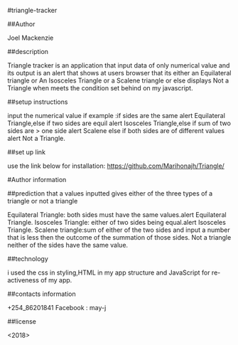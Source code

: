 #triangle-tracker


##Author

Joel Mackenzie

##description

Triangle tracker is an application that input data of only numerical value and its output is an alert that shows at users browser that its either an Equilateral triangle or An Isosceles Triangle or a Scalene triangle or else displays Not a Triangle when meets the condition set behind on my javascript.

##setup instructions

input the numerical value if example :if sides are the same alert Equilateral Triangle,else if two sides are equil alert Isosceles Triangle,else if sum of two sides are > one side alert Scalene else if both sides are of different values alert Not a Triangle.

##set up link

use the link below for installation:
https://github.com/Marihonajh/Triangle/

#Author information

##prediction that a values inputted gives either of the three types of a triangle or not a triangle

Equilateral Triangle:
 both sides must have the  same values.alert Equilateral Triangle.
Isosceles Triangle:
either of two sides being equal.alert Isosceles Triangle.
Scalene triangle:sum of either of the two sides and input a number that is less then the outcome of the summation of those sides.
Not a triangle
neither of the sides have the same value.

##technology

i used the css in styling,HTML in my app structure and JavaScript for re-activeness of my app.

##contacts information

+254_86201841
Facebook : may-j

##license

<copyright><2018>
